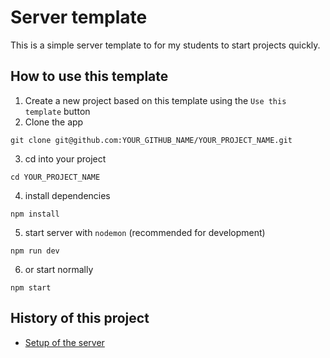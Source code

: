 # Server template

This is a simple server template to for my students to start projects quickly.

## How to use this template

1. Create a new project based on this template using the `Use this template` button
2. Clone the app

```
git clone git@github.com:YOUR_GITHUB_NAME/YOUR_PROJECT_NAME.git
```

3. cd into your project

```
cd YOUR_PROJECT_NAME
```

4. install dependencies

```
npm install
```

5. start server with `nodemon` (recommended for development)

```
npm run dev
```

6. or start normally

```
npm start
```

## History of this project

- [Setup of the server](https://github.com/Codaisseur/express-template/commit/cd2f790fbab6c561300163466a074fd09a35f704)
